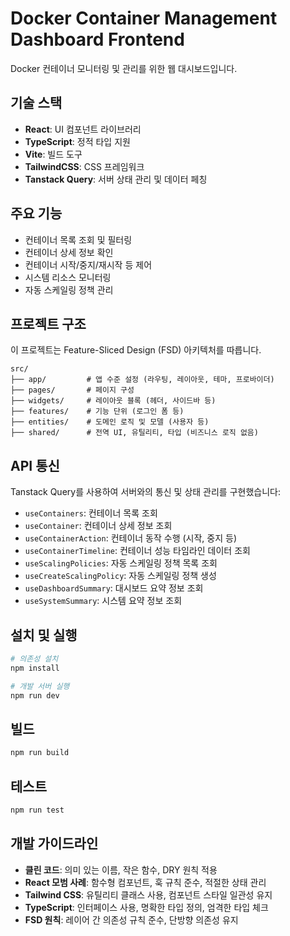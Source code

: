 # Docker Container Management Dashboard Frontend 

Docker 컨테이너 모니터링 및 관리를 위한 웹 대시보드입니다.

## 기술 스택

- **React**: UI 컴포넌트 라이브러리
- **TypeScript**: 정적 타입 지원
- **Vite**: 빌드 도구
- **TailwindCSS**: CSS 프레임워크
- **Tanstack Query**: 서버 상태 관리 및 데이터 페칭

## 주요 기능

- 컨테이너 목록 조회 및 필터링
- 컨테이너 상세 정보 확인
- 컨테이너 시작/중지/재시작 등 제어
- 시스템 리소스 모니터링
- 자동 스케일링 정책 관리

## 프로젝트 구조

이 프로젝트는 Feature-Sliced Design (FSD) 아키텍처를 따릅니다.

```
src/
├── app/         # 앱 수준 설정 (라우팅, 레이아웃, 테마, 프로바이더)
├── pages/       # 페이지 구성
├── widgets/     # 레이아웃 블록 (헤더, 사이드바 등)
├── features/    # 기능 단위 (로그인 폼 등)
├── entities/    # 도메인 로직 및 모델 (사용자 등)
├── shared/      # 전역 UI, 유틸리티, 타입 (비즈니스 로직 없음)
```

## API 통신

Tanstack Query를 사용하여 서버와의 통신 및 상태 관리를 구현했습니다:

- `useContainers`: 컨테이너 목록 조회
- `useContainer`: 컨테이너 상세 정보 조회
- `useContainerAction`: 컨테이너 동작 수행 (시작, 중지 등)
- `useContainerTimeline`: 컨테이너 성능 타임라인 데이터 조회
- `useScalingPolicies`: 자동 스케일링 정책 목록 조회
- `useCreateScalingPolicy`: 자동 스케일링 정책 생성
- `useDashboardSummary`: 대시보드 요약 정보 조회
- `useSystemSummary`: 시스템 요약 정보 조회

## 설치 및 실행

```bash
# 의존성 설치
npm install

# 개발 서버 실행
npm run dev
```

## 빌드

```bash
npm run build
```

## 테스트

```bash
npm run test
```

## 개발 가이드라인

- **클린 코드**: 의미 있는 이름, 작은 함수, DRY 원칙 적용
- **React 모범 사례**: 함수형 컴포넌트, 훅 규칙 준수, 적절한 상태 관리
- **Tailwind CSS**: 유틸리티 클래스 사용, 컴포넌트 스타일 일관성 유지
- **TypeScript**: 인터페이스 사용, 명확한 타입 정의, 엄격한 타입 체크
- **FSD 원칙**: 레이어 간 의존성 규칙 준수, 단방향 의존성 유지
